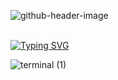 ![github-header-image](https://github.com/user-attachments/assets/3690037b-2a46-4ee4-9b7c-2809d33f878a)
<br />
<br />

[![Typing SVG](https://readme-typing-svg.herokuapp.com?font=Bungee+Shade&size=50&duration=2000&center=true&pause=1000&color=FFDA00AE&&width=1000&height=100&&lines=Hey+folks+%F0%9F%91%8B+Samudra+here...;Web+Developer+%F0%9F%92%BB;UI%2FUX+designer+%F0%9F%8E%A8)](https://git.io/typing-svg)


![terminal (1)](https://github.com/user-attachments/assets/d8032a93-277d-411f-af48-cc4c8fbcdb59)
